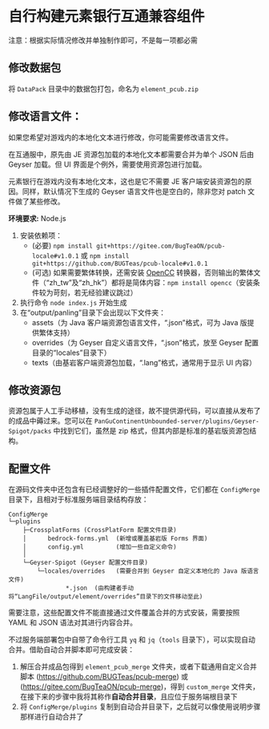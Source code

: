 # 自行构建元素银行互通兼容组件

注意：根据实际情况修改并单独制作即可，不是每一项都必需

## 修改数据包

将 `DataPack` 目录中的数据包打包，命名为 `element_pcub.zip`

## 修改语言文件：

如果您希望对游戏内的本地化文本进行修改，你可能需要修改语言文件。

在互通服中，原先由 JE 资源包加载的本地化文本都需要合并为单个 JSON 后由 Geyser 加载。但 UI 界面是个例外，需要使用资源包进行加载。

元素银行在游戏内没有本地化文本，这也是它不需要 JE 客户端安装资源包的原因。同样，默认情况下生成的 Geyser 语言文件也是空白的，除非您对 patch 文件做了某些修改。

**环境要求:** Node.js

1. 安装依赖项：
   - (必要) `npm install git+https://gitee.com/BugTeaON/pcub-locale#v1.0.1` 或 `npm install git+https://github.com/BUGTeas/pcub-locale#v1.0.1`
   - (可选) 如果需要繁体转换，还需安装 [OpenCC](https://github.com/BYVoid/OpenCC) 转换器，否则输出的繁体文件（“zh_tw”及“zh_hk”）都将是简体内容：`npm install opencc`（安装条件较为苛刻，若无经验建议跳过）
2. 执行命令 `node index.js` 开始生成
3. 在“output/panling”目录下会出现以下文件夹：
   - assets（为 Java 客户端资源包语言文件，“.json”格式，可为 Java 版提供繁体支持）
   - overrides（为 Geyser 自定义语言文件，“.json”格式，放至 Geyser 配置目录的“locales”目录下）
   - texts（由基岩客户端资源包加载，“.lang”格式，通常用于显示 UI 内容）

## 修改资源包

资源包属于人工手动移植，没有生成的途径，故不提供源代码，可以直接从发布了的成品中薅过来。您可以在 `PanGuContinentUnbounded-server/plugins/Geyser-Spigot/packs` 中找到它们，虽然是 zip 格式，但其内部是标准的基岩版资源包结构。

## 配置文件

在源码文件夹中还包含有已经调整好的一些插件配置文件，它们都在 `ConfigMerge` 目录下，且相对于标准服务端目录结构存放：
```
ConfigMerge
└─plugins
    ├─CrossplatForms (CrossPlatForm 配置文件目录)
    │      bedrock-forms.yml  (新增或覆盖基岩版 Forms 界面)
    │      config.yml         (增加一些自定义命令)
    │
    └─Geyser-Spigot (Geyser 配置文件目录)
        └─locales/overrides   (需要合并到 Geyser 自定义本地化的 Java 版语言文件)
                *.json  (由构建者手动将“LangFile/output/element/overrides”目录下的文件移动至此)
```

需要注意，这些配置文件不能直接通过文件覆盖合并的方式安装，需要按照 YAML 和 JSON 语法对其进行内容合并。

不过服务端部署包中自带了命令行工具 `yq` 和 `jq`（`tools` 目录下），可以实现自动合并。借助自动合并脚本即可完成安装：
1. 解压合并成品包得到 `element_pcub_merge` 文件夹，或者下载通用自定义合并脚本 (https://github.com/BUGTeas/pcub-merge) 或 (https://gitee.com/BugTeaON/pcub-merge)，得到 `custom_merge` 文件夹，在接下来的步骤中我将其称作**自动合并目录**，且应位于服务端根目录下
2. 将 `ConfigMerge/plugins` 复制到自动合并目录下，之后就可以像使用说明步骤那样进行自动合并了